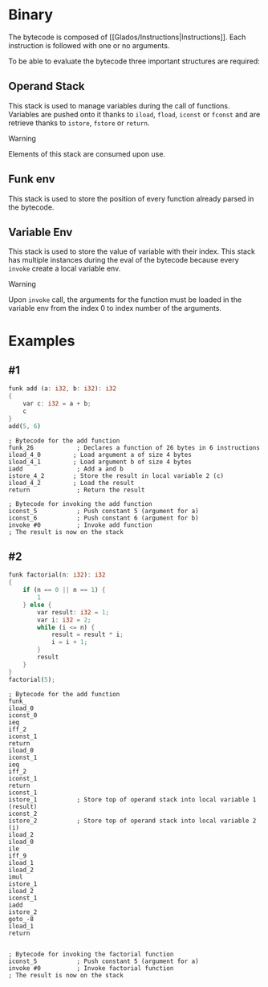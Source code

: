 # Binary
The bytecode is composed of [[Glados/Instructions|Instructions]]. Each instruction is followed with one or no arguments.

To be able to evaluate the bytecode three important structures are required:
## Operand Stack
This stack is used to manage variables during the call of functions.
Variables are pushed onto it thanks to `iload`, `fload`, `iconst` or `fconst` and are retrieve thanks to `istore`, `fstore` or `return`.

> [!warning]
> Elements of this stack are consumed upon use.

## Funk env
This stack is used to store the position of every function already parsed in the bytecode.

## Variable Env
This stack is used to store the value of variable with their index.
This stack has multiple instances during the eval of the bytecode because every `invoke` create a local variable env.

> [!warning]
> Upon `invoke` call, the arguments for the function must be loaded in the variable env from the index 0 to index number of the arguments.


# Examples
## #1
```rust
funk add (a: i32, b: i32): i32
{
	var c: i32 = a + b;
	c
}
add(5, 6)
```

```
; Bytecode for the add function
funk_26            ; Declares a function of 26 bytes in 6 instructions
iload_4_0         ; Load argument a of size 4 bytes
iload_4_1         ; Load argument b of size 4 bytes
iadd               ; Add a and b
istore_4_2        ; Store the result in local variable 2 (c)
iload_4_2         ; Load the result
return             ; Return the result

; Bytecode for invoking the add function
iconst_5           ; Push constant 5 (argument for a)
iconst_6           ; Push constant 6 (argument for b)
invoke #0          ; Invoke add function
; The result is now on the stack
```

## #2
```rust
funk factorial(n: i32): i32
{
	if (n == 0 || n == 1) {
        1
    } else {
        var result: i32 = 1;
        var i: i32 = 2;
        while (i <= n) {
	        result = result * i;
	        i = i + 1;
        }
        result
    }	
}
factorial(5);
```

```
; Bytecode for the add function
funk_
iload_0
iconst_0
ieq
iff_2
iconst_1
return
iload_0
iconst_1
ieq
iff_2
iconst_1
return
iconst_1
istore_1           ; Store top of operand stack into local variable 1 (result)
iconst_2
istore_2           ; Store top of operand stack into local variable 2 (i)
iload_2
iload_0
ile
iff_9
iload_1
iload_2
imul
istore_1
iload_2
iconst_1
iadd
istore_2
goto_-8
iload_1
return


; Bytecode for invoking the factorial function
iconst_5           ; Push constant 5 (argument for a)
invoke #0          ; Invoke factorial function
; The result is now on the stack
```